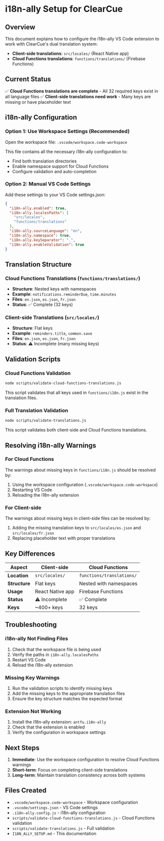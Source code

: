 # i18n-ally Setup for ClearCue

## Overview
This document explains how to configure the i18n-ally VS Code extension to work with ClearCue's dual translation system:
- **Client-side translations**: `src/locales/` (React Native app)
- **Cloud Functions translations**: `functions/translations/` (Firebase Functions)

## Current Status

✅ **Cloud Functions translations are complete** - All 32 required keys exist in all language files
✅ **Client-side translations need work** - Many keys are missing or have placeholder text

## i18n-ally Configuration

### Option 1: Use Workspace Settings (Recommended)
Open the workspace file: `.vscode/workspace.code-workspace`

This file contains all the necessary i18n-ally configuration to:
- Find both translation directories
- Enable namespace support for Cloud Functions
- Configure validation and auto-completion

### Option 2: Manual VS Code Settings
Add these settings to your VS Code settings.json:

```json
{
  "i18n-ally.enabled": true,
  "i18n-ally.localesPaths": [
    "src/locales",
    "functions/translations"
  ],
  "i18n-ally.sourceLanguage": "en",
  "i18n-ally.namespace": true,
  "i18n-ally.keySeparator": ".",
  "i18n-ally.enableValidation": true
}
```

## Translation Structure

### Cloud Functions Translations (`functions/translations/`)
- **Structure**: Nested keys with namespaces
- **Example**: `notifications.reminderDue`, `time.minutes`
- **Files**: `en.json`, `es.json`, `fr.json`
- **Status**: ✅ Complete (32 keys)

### Client-side Translations (`src/locales/`)
- **Structure**: Flat keys
- **Example**: `reminders.title`, `common.save`
- **Files**: `en.json`, `es.json`, `fr.json`
- **Status**: ⚠️ Incomplete (many missing keys)

## Validation Scripts

### Cloud Functions Validation
```bash
node scripts/validate-cloud-functions-translations.js
```
This script validates that all keys used in `functions/i18n.js` exist in the translation files.

### Full Translation Validation
```bash
node scripts/validate-translations.js
```
This script validates both client-side and Cloud Functions translations.

## Resolving i18n-ally Warnings

### For Cloud Functions
The warnings about missing keys in `functions/i18n.js` should be resolved by:
1. Using the workspace configuration (`.vscode/workspace.code-workspace`)
2. Restarting VS Code
3. Reloading the i18n-ally extension

### For Client-side
The warnings about missing keys in client-side files can be resolved by:
1. Adding the missing translation keys to `src/locales/es.json` and `src/locales/fr.json`
2. Replacing placeholder text with proper translations

## Key Differences

| Aspect | Client-side | Cloud Functions |
|--------|-------------|-----------------|
| **Location** | `src/locales/` | `functions/translations/` |
| **Structure** | Flat keys | Nested with namespaces |
| **Usage** | React Native app | Firebase Functions |
| **Status** | ⚠️ Incomplete | ✅ Complete |
| **Keys** | ~400+ keys | 32 keys |

## Troubleshooting

### i18n-ally Not Finding Files
1. Check that the workspace file is being used
2. Verify the paths in `i18n-ally.localesPaths`
3. Restart VS Code
4. Reload the i18n-ally extension

### Missing Key Warnings
1. Run the validation scripts to identify missing keys
2. Add the missing keys to the appropriate translation files
3. Ensure the key structure matches the expected format

### Extension Not Working
1. Install the i18n-ally extension: `antfu.i18n-ally`
2. Check that the extension is enabled
3. Verify the configuration in workspace settings

## Next Steps

1. **Immediate**: Use the workspace configuration to resolve Cloud Functions warnings
2. **Short-term**: Focus on completing client-side translations
3. **Long-term**: Maintain translation consistency across both systems

## Files Created

- `.vscode/workspace.code-workspace` - Workspace configuration
- `.vscode/settings.json` - VS Code settings
- `.i18n-ally.config.js` - i18n-ally configuration
- `scripts/validate-cloud-functions-translations.js` - Cloud Functions validation
- `scripts/validate-translations.js` - Full validation
- `I18N_ALLY_SETUP.md` - This documentation 